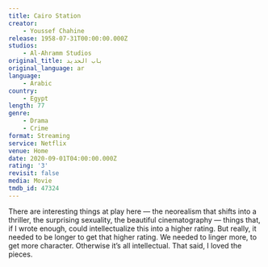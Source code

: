 ```yaml
---
title: Cairo Station
creator:
    - Youssef Chahine
release: 1958-07-31T00:00:00.000Z
studios:
    - Al-Ahramm Studios
original_title: باب الحديد
original_language: ar
language:
    - Arabic
country:
    - Egypt
length: 77
genre:
    - Drama
    - Crime
format: Streaming
service: Netflix
venue: Home
date: 2020-09-01T04:00:00.000Z
rating: '3'
revisit: false
media: Movie
tmdb_id: 47324
---
```


There are interesting things at play here — the neorealism that shifts into a thriller, the surprising sexuality, the beautiful cinematography — things that, if I wrote enough, could intellectualize this into a higher rating. But really, it needed to be longer to get that higher rating. We needed to linger more, to get more character. Otherwise it’s all intellectual. That said, I loved the pieces.
